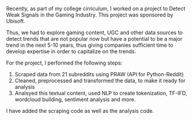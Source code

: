 Recently, as part of my college cirriculum, I worked on a project to Detect Weak Signals in the Gaming Industry. This project was sponsored by Ubisoft.

Thus, we had to explore gaming content, UGC and other data sources to detect trends that are not popular now but have a potential to be a major trend in the next 5-10 years, thus giving companies sufficient time to develop expertise in order to capitalize on the trends.

For the project, I performed the following steps:

1. Scraped data from 21 subreddits using PRAW (API for Python-Reddit)
2. Cleaned, preprocessed and transformed the data, to make it ready for analysis
3. Analsyed this textual content, used NLP to create tokenization, TF-IFD, wordcloud building, sentiment analysis and more.

I have added the scraping code as well as the analysis code.
